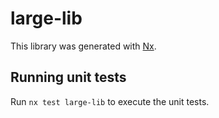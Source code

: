 # large-lib

This library was generated with [Nx](https://nx.dev).

## Running unit tests

Run `nx test large-lib` to execute the unit tests.
